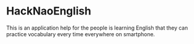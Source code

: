 # HackNaoEnglish
This is an application help for the people is learning English that they can practice vocabulary every time everywhere on smartphone.
